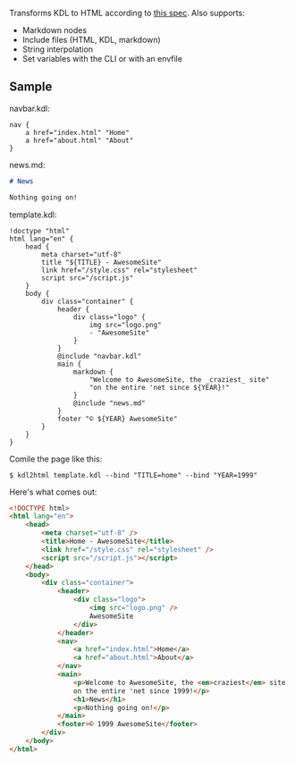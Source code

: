 Transforms KDL to HTML according to [this spec](spec).  Also supports:

* Markdown nodes
* Include files (HTML, KDL, markdown)
* String interpolation
* Set variables with the CLI or with an envfile

[spec]: https://github.com/kdl-org/kdl/blob/main/XML-IN-KDL.md

## Sample

navbar.kdl:

```kdl
nav {
    a href="index.html" "Home"
    a href="about.html" "About"
}
```

news.md:

```markdown
# News

Nothing going on!
```

template.kdl:

```kdl
!doctype "html"
html lang="en" {
    head {
        meta charset="utf-8"
        title "${TITLE} - AwesomeSite"
        link href="/style.css" rel="stylesheet"
        script src="/script.js"
    }
    body {
        div class="container" {
            header {
                div class="logo" {
                    img src="logo.png"
                    - "AwesomeSite"
                }
            }
            @include "navbar.kdl"
            main {
                markdown {
                    "Welcome to AwesomeSite, the _craziest_ site"
                    "on the entire 'net since ${YEAR}!"
                }
                @include "news.md"
            }
            footer "© ${YEAR} AwesomeSite"
        }
    }
}
```

Comile the page like this:

```console
$ kdl2html template.kdl --bind "TITLE=home" --bind "YEAR=1999"
```

Here's what comes out:

```html
<!DOCTYPE html>
<html lang="en">
	<head>
		<meta charset="utf-8" />
		<title>Home - AwesomeSite</title>
		<link href="/style.css" rel="stylesheet" />
        <script src="/script.js"></script>
	</head>
	<body>
		<div class="container">
			<header>
				<div class="logo">
					<img src="logo.png" />
					AwesomeSite
				</div>
			</header>
			<nav>
				<a href="index.html">Home</a>
				<a href="about.html">About</a>
			</nav>
			<main>
				<p>Welcome to AwesomeSite, the <em>craziest</em> site
				on the entire 'net since 1999!</p>
				<h1>News</h1>
				<p>Nothing going on!</p>
			</main>
			<footer>© 1999 AwesomeSite</footer>
		</div>
	</body>
</html>
```
